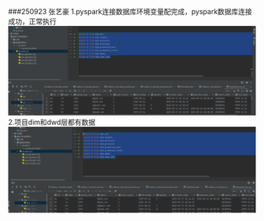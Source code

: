 ###250923 张艺豪
1.pyspark连接数据库环境变量配完成，pyspark数据库连接成功，正常执行
![img.png](img9.png)
2.项目dim和dwd层都有数据
![img.png](img10.png)
